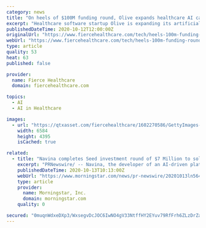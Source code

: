 ```yaml
---
category: news
title: "On heels of $100M funding round, Olive expands healthcare AI capabilities"
excerpt: "Healthcare software startup Olive is expanding its artificial intelligence capabilities to assist healthcare workers with day-to-day tasks like prior authorizations and insurance verifications. The company's new Olive Helps platform,"
publishedDateTime: 2020-10-12T12:00:00Z
originalUrl: "https://www.fiercehealthcare.com/tech/heels-100m-funding-round-olive-expands-healthcare-ai-capabilities"
webUrl: "https://www.fiercehealthcare.com/tech/heels-100m-funding-round-olive-expands-healthcare-ai-capabilities"
type: article
quality: 53
heat: 63
published: false

provider:
  name: Fierce Healthcare
  domain: fiercehealthcare.com

topics:
  - AI
  - AI in Healthcare

images:
  - url: "https://qtxasset.com/fiercehealthcare/1602270586/GettyImages-899023542.jpg/GettyImages-899023542.jpg?s6QSCLVsKF0j8yq07lPNxxduzW8zU.ex"
    width: 6584
    height: 4395
    isCached: true

related:
  - title: "Navina completes Seed investment round of $7 Million to solve the healthcare crisis using Artificial Intelligence, starting with primary care"
    excerpt: "PRNewswire/ -- Navina, the developer of an AI-driven platform for primary care, announced today the completion of a $7 million Seed funding round led by Grove Ventures. Navina has already been integrated into several large,"
    publishedDateTime: 2020-10-13T10:13:00Z
    webUrl: "https://www.morningstar.com/news/pr-newswire/20201013ln56426/navina-completes-seed-investment-round-of-7-million-to-solve-the-healthcare-crisis-using-artificial-intelligence-starting-with-primary-care"
    type: article
    provider:
      name: Morningstar, Inc.
      domain: morningstar.com
    quality: 0

secured: "0muqnWdxeDXp3/WxsegvDcJOC6IwNO4gV33NtffHY2EYuv79RfFrh6ZLzDrZaB6v1RGBFh870MNhe2kpovlpy7POjFE4twPvx+anBUwkrrwswFeOxkXw+Tvnz/4Qcy8r9TTE9zO7gVpC3pU631Y1CsO17wmBNg1LrGGvHywa6C0eGm2aNqyumT1C/8Qk/DbBpwe3c3mlWTaXPzjrq1SreVAdJ3Y2IP5Mk6PSIGGfeCbLvSHDskZ+cL+UfEkXhVPEh5J57/7MSaPVIa5r/qRsNmWry/NBRTKOOX/G31UFmvzfg5EF7LWLMHq3QE0LmDARpK+92FLeZAXPtAB8Pr18WOhnSK7TXjm3omx+r1kUxz0=;OuEL1ZfIyNBUoMwB16++sg=="
---
```


